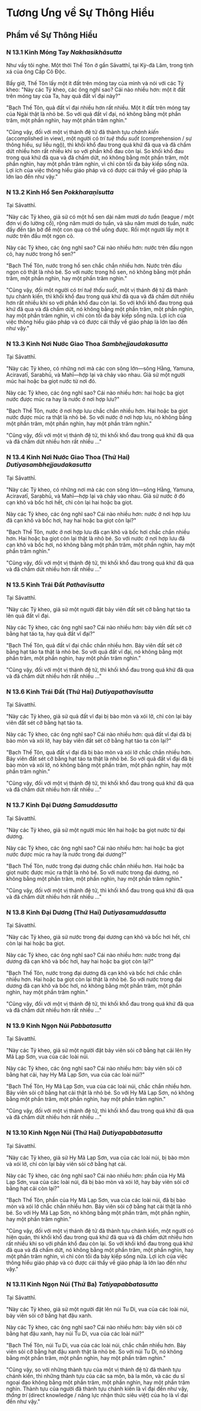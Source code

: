 # Tương Ưng về Sự Thông Hiểu

<!--pg-->
## Phẩm về Sự Thông Hiểu

### N 13.1 Kinh Móng Tay *Nakhasikhāsutta*

Như vầy tôi nghe. Một thời Thế Tôn ở gần
Sāvatthī, tại Kỳ-đà Lâm, trong tịnh xá của ông Cấp Cô Độc.

Bấy giờ, Thế Tôn lấy một ít đất trên móng tay của mình và
nói với các Tỷ kheo: "Này các Tỷ kheo, các ông nghĩ sao? Cái nào nhiều hơn:
một ít đất trên móng tay của Ta, hay quả đất vĩ đại này?"

"Bạch Thế Tôn, quả đất vĩ đại nhiều hơn rất nhiều. Một ít đất trên móng tay của
Ngài thật là nhỏ bé. So với quả đất vĩ đại, nó không bằng một phần trăm, một phần nghìn, hay một phần trăm nghìn."

"Cũng vậy, đối với một vị thánh đệ tử đã thành tựu *chánh kiến* (accomplished in view), một người có *trí tuệ thấu suốt* (comprehension / sự thông hiểu, sự liễu ngộ), thì khối khổ đau trong quá khứ đã qua và đã chấm dứt nhiều hơn rất nhiều khi so với phần khổ đau còn lại. So khối khổ đau trong quá khứ
đã qua và đã chấm dứt, nó không bằng một phần trăm, một phần nghìn, hay
một phần trăm nghìn, vì chỉ còn tối đa bảy kiếp sống nữa.
Lợi ích của việc thông hiểu giáo pháp và có được cái thấy về giáo pháp là lớn lao đến như vậy."


<!--pg-->
### N 13.2 Kinh Hồ Sen *Pokkharaṇīsutta*

Tại Sāvatthī.

"Này các Tỷ kheo, giả sử có một hồ sen dài năm mươi *do tuần* (league / một đơn vị đo lường cổ),
rộng năm mươi do tuần, và sâu năm mươi do tuần, nước đầy đến tận bờ để một con quạ
có thể uống được. Rồi một người lấy một ít nước trên đầu
một ngọn cỏ.

Này các Tỷ kheo, các ông nghĩ sao? Cái nào nhiều hơn: nước trên đầu
ngọn cỏ, hay nước trong hồ sen?"

"Bạch Thế Tôn, nước trong hồ sen chắc chắn nhiều hơn. Nước trên
đầu ngọn cỏ thật là nhỏ bé. So với nước trong hồ
sen, nó không bằng một phần trăm, một phần nghìn, hay một phần trăm nghìn."

"Cũng vậy, đối một người có *trí tuệ thấu suốt*, một vị thánh đệ tử
đã thành tựu chánh kiến, thì khối khổ đau trong quá khứ đã qua và đã chấm dứt nhiều hơn rất nhiều khi so với phần khổ đau còn lại. So với khối khổ đau trong quá khứ
đã qua và đã chấm dứt, nó không bằng một phần trăm, một phần nghìn, hay
một phần trăm nghìn, vì chỉ còn tối đa bảy kiếp sống nữa.
Lợi ích của việc thông hiểu giáo pháp và có được cái thấy về giáo pháp là lớn lao đến như vậy."

<!--pg-->
### N 13.3 Kinh Nơi Nước Giao Thoa *Sambhejjaudakasutta*

Tại Sāvatthī.

"Này các Tỷ kheo, có những nơi mà các con sông lớn—sông Hằng,
Yamuna, Aciravatī, Sarabhū, và
Mahī—hợp lại và chảy vào nhau. Giả sử một người múc
hai hoặc ba giọt nước từ nơi đó.

Này các Tỷ kheo, các ông nghĩ sao? Cái nào nhiều hơn: hai hoặc ba giọt
nước được múc ra hay là nước ở nơi hợp lưu?"

"Bạch Thế Tôn, nước ở nơi hợp lưu chắc chắn nhiều hơn. Hai hoặc ba
giọt nước được múc ra thật là nhỏ bé. So với nước ở nơi hợp lưu, nó
không bằng một phần trăm, một phần nghìn, hay một phần trăm nghìn."

"Cũng vậy, đối với một vị thánh đệ tử, thì khối khổ đau trong quá khứ đã qua và đã chấm dứt nhiều hơn rất nhiều ..."

<!--pg-->
### N 13.4 Kinh Nơi Nước Giao Thoa (Thứ Hai) *Dutiyasambhejjaudakasutta*

Tại Sāvatthī.

"Này các Tỷ kheo, có những nơi mà các con sông lớn—sông Hằng,
Yamuna, Aciravatī, Sarabhū, và
Mahī—hợp lại và chảy vào nhau. Giả sử nước ở đó cạn khô
và bốc hơi hết, chỉ còn lại hai hoặc ba giọt.

Này các Tỷ kheo, các ông nghĩ sao? Cái nào nhiều hơn: nước ở nơi
hợp lưu đã cạn khô và bốc hơi, hay hai hoặc ba giọt
còn lại?"

"Bạch Thế Tôn, nước ở nơi hợp lưu đã cạn khô và bốc hơi
chắc chắn nhiều hơn. Hai hoặc ba giọt còn lại thật là nhỏ bé. So với
nước ở nơi hợp lưu đã cạn khô và bốc hơi, nó
không bằng một phần trăm, một phần nghìn, hay một phần trăm nghìn."

"Cũng vậy, đối với một vị thánh đệ tử, thì khối khổ đau trong quá khứ đã qua và đã chấm dứt nhiều hơn rất nhiều ..."

<!--pg-->
### N 13.5 Kinh Trái Đất *Pathavīsutta*

Tại Sāvatthī.

"Này các Tỷ kheo, giả sử một người đặt bảy viên đất sét cỡ bằng
hạt táo ta lên quả đất vĩ đại.

Này các Tỷ kheo, các ông nghĩ sao? Cái nào nhiều hơn: bảy viên đất sét
cỡ bằng hạt táo ta, hay quả đất vĩ đại?"

"Bạch Thế Tôn, quả đất vĩ đại chắc chắn nhiều hơn. Bảy viên đất sét cỡ
bằng hạt táo ta thật là nhỏ bé. So với quả đất vĩ đại, nó không bằng một
phần trăm, một phần nghìn, hay một phần trăm nghìn."

"Cũng vậy, đối với một vị thánh đệ tử, thì khối khổ đau trong quá khứ đã qua và đã chấm dứt nhiều hơn rất nhiều ..."

<!--pg-->
### N 13.6 Kinh Trái Đất (Thứ Hai) *Dutiyapathavīsutta*

Tại Sāvatthī.

"Này các Tỷ kheo, giả sử quả đất vĩ đại bị bào mòn và xói lở, chỉ còn lại
bảy viên đất sét cỡ bằng hạt táo ta.

Này các Tỷ kheo, các ông nghĩ sao? Cái nào nhiều hơn: quả đất vĩ đại đã
bị bào mòn và xói lở, hay bảy viên đất sét cỡ bằng hạt táo ta
còn lại?"

"Bạch Thế Tôn, quả đất vĩ đại đã bị bào mòn và xói lở chắc chắn
nhiều hơn. Bảy viên đất sét cỡ bằng hạt táo ta thật là nhỏ bé. So với
quả đất vĩ đại đã bị bào mòn và xói lở, nó không bằng một
phần trăm, một phần nghìn, hay một phần trăm nghìn."

"Cũng vậy, đối với một vị thánh đệ tử, thì khối khổ đau trong quá khứ đã qua và đã chấm dứt nhiều hơn rất nhiều ..."

<!--pg-->
### N 13.7 Kinh Đại Dương *Samuddasutta*

Tại Sāvatthī.

"Này các Tỷ kheo, giả sử một người múc lên hai hoặc ba giọt nước
từ đại dương.

Này các Tỷ kheo, các ông nghĩ sao? Cái nào nhiều hơn: hai hoặc ba giọt
nước được múc ra hay là nước trong đại dương?"

"Bạch Thế Tôn, nước trong đại dương chắc chắn nhiều hơn. Hai hoặc ba giọt
nước được múc ra thật là nhỏ bé. So với nước trong đại dương, nó không bằng một
phần trăm, một phần nghìn, hay một phần trăm nghìn."

"Cũng vậy, đối với một vị thánh đệ tử, thì khối khổ đau trong quá khứ đã qua và đã chấm dứt nhiều hơn rất nhiều ..."

<!--pg-->
### N 13.8 Kinh Đại Dương (Thứ Hai) *Dutiyasamuddasutta*

Tại Sāvatthī.

"Này các Tỷ kheo, giả sử nước trong đại dương cạn khô và bốc hơi
hết, chỉ còn lại hai hoặc ba giọt.

Này các Tỷ kheo, các ông nghĩ sao? Cái nào nhiều hơn: nước trong đại dương
đã cạn khô và bốc hơi, hay hai hoặc ba giọt còn lại?"

"Bạch Thế Tôn, nước trong đại dương đã cạn khô và bốc hơi chắc chắn
nhiều hơn. Hai hoặc ba giọt còn lại thật là nhỏ bé. So với
nước trong đại dương đã cạn khô và bốc hơi, nó không bằng một
phần trăm, một phần nghìn, hay một phần trăm nghìn."

"Cũng vậy, đối với một vị thánh đệ tử, thì khối khổ đau trong quá khứ đã qua và đã chấm dứt nhiều hơn rất nhiều ..."

<!--pg-->
### N 13.9 Kinh Ngọn Núi *Pabbatasutta*

Tại Sāvatthī.

"Này các Tỷ kheo, giả sử một người đặt bảy viên sỏi cỡ bằng
hạt cải lên Hy Mã Lạp Sơn, vua của các loài núi.

Này các Tỷ kheo, các ông nghĩ sao? Cái nào nhiều hơn: bảy viên sỏi cỡ
bằng hạt cải, hay Hy Mã Lạp Sơn, vua của các loài núi?"

"Bạch Thế Tôn, Hy Mã Lạp Sơn, vua của các loài núi, chắc chắn nhiều hơn. Bảy
viên sỏi cỡ bằng hạt cải thật là nhỏ bé. So với Hy Mã Lạp Sơn,
nó không bằng một phần trăm, một phần nghìn, hay một phần trăm
nghìn."

"Cũng vậy, đối với một vị thánh đệ tử, thì khối khổ đau trong quá khứ đã qua và đã chấm dứt nhiều hơn rất nhiều ..."

<!--pg-->
### N 13.10 Kinh Ngọn Núi (Thứ Hai) *Dutiyapabbatasutta*

Tại Sāvatthī.

"Này các Tỷ kheo, giả sử Hy Mã Lạp Sơn, vua của các loài núi, bị bào mòn
và xói lở, chỉ còn lại bảy viên sỏi cỡ bằng hạt cải.

Này các Tỷ kheo, các ông nghĩ sao? Cái nào nhiều hơn: phần của
Hy Mã Lạp Sơn, vua của các loài núi, đã bị bào mòn và xói lở, hay
bảy viên sỏi cỡ bằng hạt cải còn lại?"

"Bạch Thế Tôn, phần của Hy Mã Lạp Sơn, vua của các loài núi, đã bị
bào mòn và xói lở chắc chắn nhiều hơn. Bảy viên sỏi cỡ bằng hạt cải
thật là nhỏ bé. So với Hy Mã Lạp Sơn, nó không bằng một
phần trăm, một phần nghìn, hay một phần trăm nghìn."

"Cũng vậy, đối với một vị thánh đệ tử đã thành tựu chánh kiến, một người
có hiện quán, thì khối khổ đau trong quá khứ đã qua và đã chấm dứt nhiều hơn rất nhiều khi so với phần khổ đau còn lại. So với khối khổ đau trong quá khứ
đã qua và đã chấm dứt, nó không bằng một phần trăm, một phần nghìn, hay
một phần trăm nghìn, vì chỉ còn tối đa bảy kiếp sống nữa.
Lợi ích của việc thông hiểu giáo pháp và có được cái thấy về giáo pháp là lớn lao đến như vậy."

<!--pg-->
### N 13.11 Kinh Ngọn Núi (Thứ Ba) *Tatiyapabbatasutta*

Tại Sāvatthī.

"Này các Tỷ kheo, giả sử một người đặt lên núi Tu Di, vua của các loài
núi, bảy viên sỏi cỡ bằng hạt đậu xanh.

Này các Tỷ kheo, các ông nghĩ sao? Cái nào nhiều hơn: bảy viên sỏi cỡ
bằng hạt đậu xanh, hay núi Tu Di, vua của các loài núi?"

"Bạch Thế Tôn, núi Tu Di, vua của các loài núi, chắc chắn nhiều hơn. Bảy
viên sỏi cỡ bằng hạt đậu xanh thật là nhỏ bé. So với núi Tu Di, nó không bằng một
phần trăm, một phần nghìn, hay một phần trăm nghìn."

"Cũng vậy, so với những thành tựu của một vị thánh đệ tử
đã thành tựu chánh kiến, thì những thành tựu của các sa môn, bà la môn, và
các du sĩ ngoại đạo không bằng một phần trăm, một phần nghìn, hay
một phần trăm nghìn. Thành tựu của người
đã thành tựu chánh kiến là vĩ đại đến như vậy, *thắng trí* (direct knowledge / năng lực nhận thức siêu việt) của họ là vĩ đại đến như vậy."